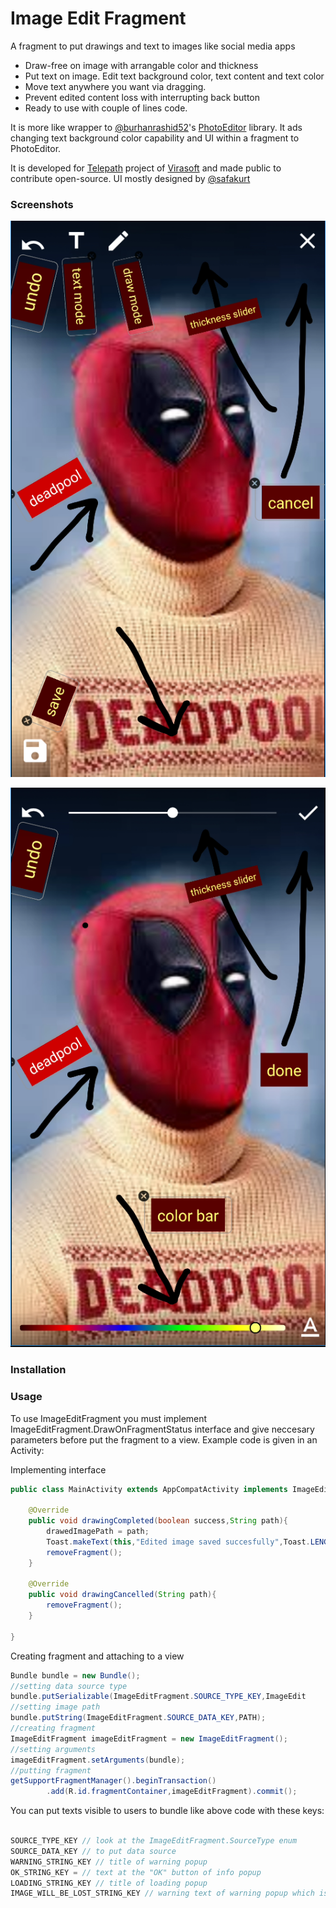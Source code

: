 # Image Edit Fragment
A fragment to put drawings and text to images like social media apps

  - Draw-free on image with arrangable color and thickness 
  - Put text on image. Edit text background color, text content and text color
  - Move text anywhere you want via dragging.
  - Prevent edited content loss with interrupting back button
  - Ready to use with couple of lines code.

It is more like wrapper to [@burhanrashid52]'s [PhotoEditor] library. It ads changing text background color capability and UI within a fragment to PhotoEditor.

It is developed for [Telepath] project of [Virasoft] and made public to contribute open-source. UI mostly designed by [@safakurt]

### Screenshots
![Initial mode](https://github.com/alperenbabagil/imageeditfragment/blob/master/screenshots/tutor1.PNG)

![Drawing mode](https://github.com/alperenbabagil/imageeditfragment/blob/master/screenshots/tutor2.PNG)

### Installation

### Usage

  To use ImageEditFragment you must implement ImageEditFragment.DrawOnFragmentStatus interface and give neccesary parameters before put the fragment to a view. Example code is given in an Activity:
  
Implementing interface

```java
public class MainActivity extends AppCompatActivity implements ImageEditFragment.DrawOnFragmentStatus{

    @Override
    public void drawingCompleted(boolean success,String path){
        drawedImagePath = path;
        Toast.makeText(this,"Edited image saved succesfully",Toast.LENGTH_SHORT).show();
        removeFragment();
    }

    @Override
    public void drawingCancelled(String path){
        removeFragment();
    }

}
```

Creating fragment and attaching to a view
  
```java
Bundle bundle = new Bundle();
//setting data source type
bundle.putSerializable(ImageEditFragment.SOURCE_TYPE_KEY,ImageEdit
//setting image path
bundle.putString(ImageEditFragment.SOURCE_DATA_KEY,PATH);
//creating fragment
ImageEditFragment imageEditFragment = new ImageEditFragment();
//setting arguments
imageEditFragment.setArguments(bundle);
//putting fragment
getSupportFragmentManager().beginTransaction()
        .add(R.id.fragmentContainer,imageEditFragment).commit();
```

You can put texts visible to users to bundle like above code with these keys:

```java

SOURCE_TYPE_KEY // look at the ImageEditFragment.SourceType enum
SOURCE_DATA_KEY // to put data source
WARNING_STRING_KEY // title of warning popup 
OK_STRING_KEY = // text at the "OK" button of info popup
LOADING_STRING_KEY // title of loading popup
IMAGE_WILL_BE_LOST_STRING_KEY // warning text of warning popup which is appeared when pressed to back button

```






[@burhanrashid52]: <https://github.com/burhanrashid52>
[PhotoEditor]: <https://github.com/burhanrashid52/PhotoEditor>
[Telepath]: <https://www.virasoft.com.tr/en/cozumlerimiz/telepath/>
[Virasoft]: <https://www.virasoft.com.tr/en/>
[@safakurt]: <https://github.com/safakurt>
